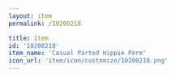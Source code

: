 ```yaml
---
layout: item
permalink: /10200218

title: Item
id: '10200218'
item_name: 'Casual Parted Hippie Perm'
icon_url: 'item/icon/customize/10200218.png'
---
```

